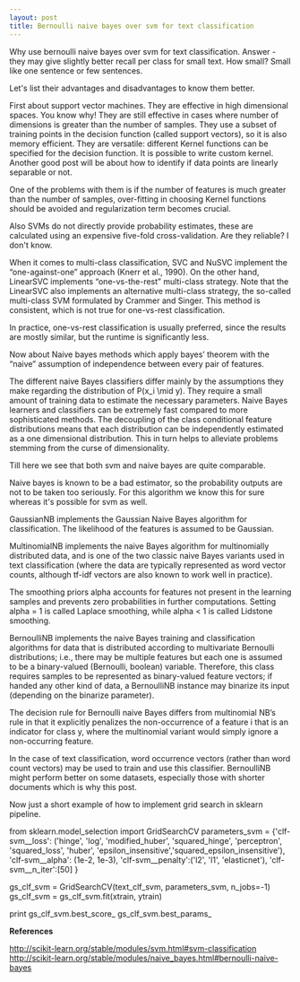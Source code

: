 ```yaml
---
layout: post
title: Bernoulli naive bayes over svm for text classification
---
```


Why use bernoulli naive bayes over svm for text classification. Answer - they may give slightly better recall per class for small text. How small? Small like one sentence or few sentences. 

Let's list their advantages and disadvantages to know them better.

First about support vector machines. They are effective in high dimensional spaces. You know why! They are still effective in cases where number of dimensions is greater than the number of samples. They use a subset of training points in the decision function (called support vectors), so it is also memory efficient. They are versatile: different Kernel functions can be specified for the decision function. It is possible to write custom kernel. Another good post will be about how to identify if data points are linearly separable or not.

One of the problems with them is if the number of features is much greater than the number of samples, over-fitting in choosing Kernel functions should be avoided and regularization term becomes crucial.

Also SVMs do not directly provide probability estimates, these are calculated using an expensive five-fold cross-validation. Are they reliable? I don't know.

When it comes to multi-class classification, SVC and NuSVC implement the “one-against-one” approach (Knerr et al., 1990). On the other hand, LinearSVC implements “one-vs-the-rest” multi-class strategy. Note that the LinearSVC also implements an alternative multi-class strategy, the so-called multi-class SVM formulated by Crammer and Singer. This method is consistent, which is not true for one-vs-rest classification. 

In practice, one-vs-rest classification is usually preferred, since the results are mostly similar, but the runtime is significantly less.

Now about Naive bayes methods which apply bayes’ theorem with the “naive” assumption of independence between every pair of features.

The different naive Bayes classifiers differ mainly by the assumptions they make regarding the distribution of P(x_i \mid y).
They require a small amount of training data to estimate the necessary parameters.
Naive Bayes learners and classifiers can be extremely fast compared to more sophisticated methods. The decoupling of the class conditional feature distributions means that each distribution can be independently estimated as a one dimensional distribution. This in turn helps to alleviate problems stemming from the curse of dimensionality.

Till here we see that both svm and naive bayes are quite comparable.

Naive bayes is known to be a bad estimator, so the probability outputs are not to be taken too seriously. For this algorithm we know this for sure whereas it's possible for svm as well.

GaussianNB implements the Gaussian Naive Bayes algorithm for classification. The likelihood of the features is assumed to be Gaussian.

MultinomialNB implements the naive Bayes algorithm for multinomially distributed data, and is one of the two classic naive Bayes variants used in text classification (where the data are typically represented as word vector counts, although tf-idf vectors are also known to work well in practice). 

The smoothing priors alpha accounts for features not present in the learning samples and prevents zero probabilities in further computations. Setting alpha = 1 is called Laplace smoothing, while alpha < 1 is called Lidstone smoothing.

BernoulliNB implements the naive Bayes training and classification algorithms for data that is distributed according to multivariate Bernoulli distributions; i.e., there may be multiple features but each one is assumed to be a binary-valued (Bernoulli, boolean) variable. Therefore, this class requires samples to be represented as binary-valued feature vectors; if handed any other kind of data, a BernoulliNB instance may binarize its input (depending on the binarize parameter).

The decision rule for Bernoulli naive Bayes differs from multinomial NB’s rule in that it explicitly penalizes the non-occurrence of a feature i that is an indicator for class y, where the multinomial variant would simply ignore a non-occurring feature.

In the case of text classification, word occurrence vectors (rather than word count vectors) may be used to train and use this classifier. BernoulliNB might perform better on some datasets, especially those with shorter documents which is why this post.

Now just a short example of how to implement grid search in sklearn pipeline.


from sklearn.model_selection import GridSearchCV
parameters_svm = {'clf-svm__loss': ('hinge', 'log', 'modified_huber', 'squared_hinge', 'perceptron', 'squared_loss', 'huber', 				                  'epsilon_insensitive','squared_epsilon_insensitive'),
                  'clf-svm__alpha': (1e-2, 1e-3), 
                  'clf-svm__penalty':('l2', 'l1', 'elasticnet'),
                  'clf-svm__n_iter':[50] }

gs_clf_svm = GridSearchCV(text_clf_svm, parameters_svm, n_jobs=-1)
gs_clf_svm = gs_clf_svm.fit(xtrain, ytrain)

print gs_clf_svm.best_score_
gs_clf_svm.best_params_



__References__

http://scikit-learn.org/stable/modules/svm.html#svm-classification
http://scikit-learn.org/stable/modules/naive_bayes.html#bernoulli-naive-bayes



